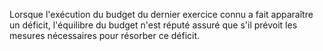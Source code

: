 Lorsque l'exécution du budget du dernier exercice connu a fait apparaître un déficit, l'équilibre du budget n'est réputé assuré que s'il prévoit les mesures nécessaires pour résorber ce déficit.